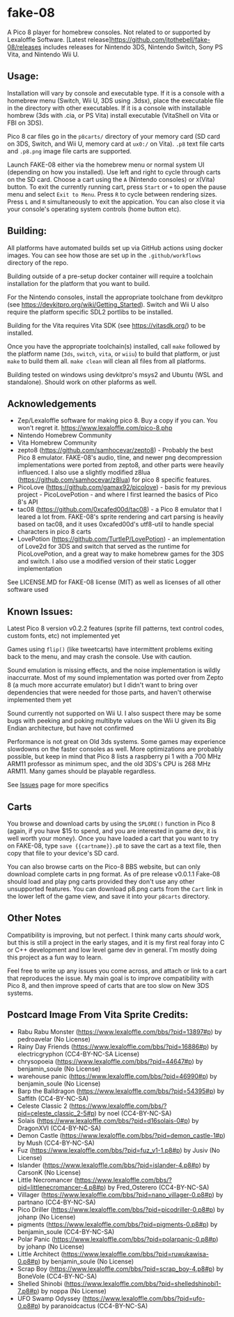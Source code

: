 # fake-08

A Pico 8 player for homebrew consoles. Not related to or supported by Lexaloffle Software. [Latest release]https://github.com/jtothebell/fake-08/releases includes releases for Nintendo 3DS, Nintendo Switch, Sony PS Vita, and Nintendo Wii U.

## Usage:
Installation will vary by console and executable type. If it is a console with a homebrew menu (Switch, Wii U, 3DS using .3dsx), place the executable file in the directory with other executables. If it is a console with installable hombrew (3ds with .cia, or PS Vita) install executable (VitaShell on Vita or FBI on 3DS).

Pico 8 car files go in the `p8carts/` directory of your memory card (SD card on 3DS, Switch, and Wii U, memory card at `ux0:/` on Vita). `.p8` text file carts and `.p8.png` image file carts are supported.

Launch FAKE-08 either via the homebrew menu or normal system UI (depending on how you installed). Use left and right to cycle through carts on the SD card. Choose a cart using the `A` (Nintendo consoles) or `X`(Vita) button. To exit the currently running cart, press `Start` or `+` to open the pause menu and select `Exit to Menu`. Press `R` to cycle between rendering sizes. Press `L` and `R` simultaneously to exit the appication. You can also close it via your console's operating system controls (home button etc).

## Building:
All platforms have automated builds set up via GitHub actions using docker images. You can see how those are set up in the `.github/workflows` directory of the repo.

Building outside of a pre-setup docker container will require a toolchain installation for the platform that you want to build. 

For the Nintendo consoles, install the appropriate toolchane from devkitpro (see https://devkitpro.org/wiki/Getting_Started). Switch and Wii U also require the platform specific SDL2 portlibs to be installed.

Building for the Vita requires Vita SDK (see https://vitasdk.org/) to be installed.

Once you have the appropriate toolchain(s) installed, call `make` followed by the platform name (`3ds`, `switch`, `vita`, or `wiiu`) to build that platform, or just `make` to build them all. `make clean` will clean all files from all platforms.

Building tested on windows using devkitpro's msys2 and Ubuntu (WSL and standalone). Should work on other plaforms as well.

## Acknowledgements
 * Zep/Lexaloffle software for making pico 8. Buy a copy if you can. You won't regret it. https://www.lexaloffle.com/pico-8.php
 * Nintendo Homebrew Community
 * Vita Homebrew Community
 * zepto8 (https://github.com/samhocevar/zepto8) - Probably the best Pico 8 emulator. FAKE-08's audio, tline, and newer png decompression implementations were ported from zepto8, and other parts were heavily influenced. I also use a slightly modified z8lua (https://github.com/samhocevar/z8lua) for pico 8 specific features.
 * PicoLove (https://github.com/gamax92/picolove) - basis for my previous project - PicoLovePotion - and where I first learned the basics of Pico 8's API
 * tac08 (https://github.com/0xcafed00d/tac08) - a Pico 8 emulator that I leared a lot from. FAKE-08's sprite rendering and cart parsing is heavily based on tac08, and it uses 0xcafed00d's utf8-util to handle special characters in pico 8 carts
 * LovePotion (https://github.com/TurtleP/LovePotion) - an implementation of Love2d for 3DS and switch that served as the runtime for PicoLovePotion, and a great way to make homebrew games for the 3DS and switch. I also use a modified version of their static Logger implementation

See LICENSE.MD for FAKE-08 license (MIT) as well as licenses of all other software used

## Known Issues:

Latest Pico 8 version v0.2.2 features (sprite fill patterns, text control codes, custom fonts, etc) not implemented yet

Games using `flip()` (like tweetcarts) have intermittent problems exiting back to the menu, and may crash the console. Use with caution.

Sound emulation is missing effects, and the noise implementation is wildly inaccurrate. Most of my sound implementation was ported over from Zepto 8 (a much more accurrate emulator) but I didn't want to bring over dependencies that were needed for those parts, and haven't otherwise implemented them yet

Sound currently not supported on Wii U. I also suspect there may be some bugs with peeking and poking multibyte values on the Wii U given its Big Endian architecture, but have not confirmed

Performance is not great on Old 3ds systems. Some games may experience slowdowns on the faster consoles as well. More optimizations are probably possible, but keep in mind that Pico 8 lists a raspberry pi 1 with a 700 MHz ARM11 professor as minimum spec, and the old 3DS's CPU is 268 MHz ARM11. Many games should be playable regardless. 

See [Issues](https://github.com/jtothebell/fake-08/issues) page for more specifics


## Carts

You browse and download carts by using the `SPLORE()` function in Pico 8 (again, if you have $15 to spend, and you are interested in game dev, it is well worth your money). Once you have loaded a cart that you want to try on FAKE-08, type `save {{cartname}}.p8` to save the cart as a text file, then copy that file to your device's SD card.

You can also browse carts on the Pico-8 BBS website, but can only download complete carts in png format. As of pre release v0.0.1.1 Fake-08 should load and play png carts provided they don't use any other unsupported features. You can download p8.png carts from the `Cart` link in the lower left of the game view, and save it into your `p8carts` directory.

## Other Notes

Compatibility is improving, but not perfect. I think many carts _should_ work, but this is still a project in the early stages, and it is my first real foray into C or C++ development and low level game dev in general. I'm mostly doing this project as a fun way to learn.

Feel free to write up any issues you come across, and attach or link to a cart that reproduces the issue. My main goal is to improve compatibility with Pico 8, and then improve speed of carts that are too slow on New 3DS systems.

## Postcard Image From Vita Sprite Credits:
* Rabu Rabu Monster (https://www.lexaloffle.com/bbs/?pid=13897#p) by pedroavelar (No License)
* Rainy Day Friends (https://www.lexaloffle.com/bbs/?pid=16886#p) by electricgryphon (CC4-BY-NC-SA License)
* chrysopoeia (https://www.lexaloffle.com/bbs/?pid=44647#p) by benjamin_soule (No License)
* warehouse panic (https://www.lexaloffle.com/bbs/?pid=46990#p) by benjamin_soule (No License)
* Barp the Balldragon (https://www.lexaloffle.com/bbs/?pid=54395#p) by Saffith (CC4-BY-NC-SA)
* Celeste Classic 2 (https://www.lexaloffle.com/bbs/?pid=celeste_classic_2-5#p) by noel (CC4-BY-NC-SA)
* Solais (https://www.lexaloffle.com/bbs/?pid=d16solais-0#p) by DragonXVI (CC4-BY-NC-SA)
* Demon Castle (https://www.lexaloffle.com/bbs/?pid=demon_castle-1#p) by Mush (CC4-BY-NC-SA)
* Fuz (https://www.lexaloffle.com/bbs/?pid=fuz_v1-1.p8#p) by Jusiv (No License)
* Islander (https://www.lexaloffle.com/bbs/?pid=islander-4.p8#p) by CarsonK (No License)
* Little Necromancer (https://www.lexaloffle.com/bbs/?pid=littlenecromancer-4.p8#p) by Fred_Osterero (CC4-BY-NC-SA)
* Villager (https://www.lexaloffle.com/bbs/?pid=nano_villager-0.p8#p) by partnano (CC4-BY-NC-SA)
* Pico Driller (https://www.lexaloffle.com/bbs/?pid=picodriller-0.p8#p) by johanp (No License)
* pigments (https://www.lexaloffle.com/bbs/?pid=pigments-0.p8#p) by benjamin_soule (CC4-BY-NC-SA)
* Polar Panic (https://www.lexaloffle.com/bbs/?pid=polarpanic-0.p8#p) by johanp (No License)
* Little Architect (https://www.lexaloffle.com/bbs/?pid=ruwukawisa-0.p8#p) by benjamin_soule (No License)
* Scrap Boy (https://www.lexaloffle.com/bbs/?pid=scrap_boy-4.p8#p) by BoneVole (CC4-BY-NC-SA)
* Shelled Shinobi (https://www.lexaloffle.com/bbs/?pid=shelledshinobi1-7.p8#p) by noppa (No License)
* UFO Swamp Odyssey (https://www.lexaloffle.com/bbs/?pid=ufo-0.p8#p) by paranoidcactus (CC4-BY-NC-SA)
